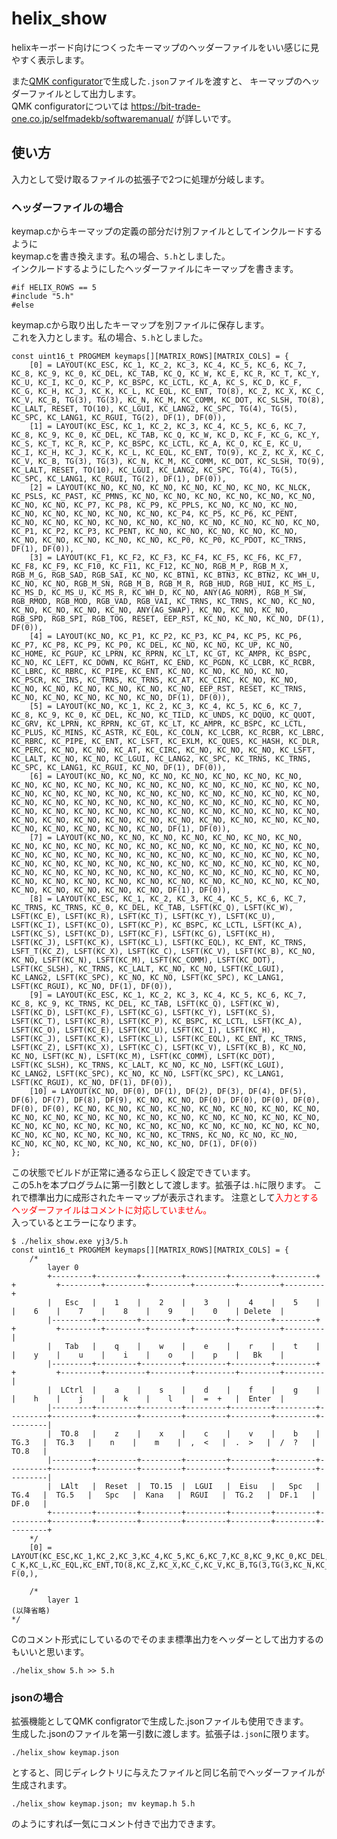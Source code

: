 # helix_show

helixキーボード向けにつくったキーマップのヘッダーファイルをいい感じに見やすく表示します。

また[QMK configurator](https://config.qmk.fm/#/helix/LAYOUT)で生成した`.json`ファイルを渡すと、
キーマップのヘッダーファイルとして出力します。  
QMK configuratorについては https://bit-trade-one.co.jp/selfmadekb/softwaremanual/ が詳しいです。

## 使い方

入力として受け取るファイルの拡張子で2つに処理が分岐します。

### ヘッダーファイルの場合

keymap.cからキーマップの定義の部分だけ別ファイルとしてインクルードするように  
keymap.cを書き換えます。私の場合、`5.h`としました。  
インクルードするようにしたヘッダーファイルにキーマップを書きます。  

	#if HELIX_ROWS == 5
	#include "5.h"
	#else

keymap.cから取り出したキーマップを別ファイルに保存します。  
これを入力とします。私の場合、`5.h`としました。  

	const uint16_t PROGMEM keymaps[][MATRIX_ROWS][MATRIX_COLS] = {
		[0] = LAYOUT(KC_ESC, KC_1, KC_2, KC_3, KC_4, KC_5, KC_6, KC_7, KC_8, KC_9, KC_0, KC_DEL, KC_TAB, KC_Q, KC_W, KC_E, KC_R, KC_T, KC_Y, KC_U, KC_I, KC_O, KC_P, KC_BSPC, KC_LCTL, KC_A, KC_S, KC_D, KC_F, KC_G, KC_H, KC_J, KC_K, KC_L, KC_EQL, KC_ENT, TO(8), KC_Z, KC_X, KC_C, KC_V, KC_B, TG(3), TG(3), KC_N, KC_M, KC_COMM, KC_DOT, KC_SLSH, TO(8), KC_LALT, RESET, TO(10), KC_LGUI, KC_LANG2, KC_SPC, TG(4), TG(5), KC_SPC, KC_LANG1, KC_RGUI, TG(2), DF(1), DF(0)),
		[1] = LAYOUT(KC_ESC, KC_1, KC_2, KC_3, KC_4, KC_5, KC_6, KC_7, KC_8, KC_9, KC_0, KC_DEL, KC_TAB, KC_Q, KC_W, KC_D, KC_F, KC_G, KC_Y, KC_S, KC_T, KC_R, KC_P, KC_BSPC, KC_LCTL, KC_A, KC_O, KC_E, KC_U, KC_I, KC_H, KC_J, KC_K, KC_L, KC_EQL, KC_ENT, TO(9), KC_Z, KC_X, KC_C, KC_V, KC_B, TG(3), TG(3), KC_N, KC_M, KC_COMM, KC_DOT, KC_SLSH, TO(9), KC_LALT, RESET, TO(10), KC_LGUI, KC_LANG2, KC_SPC, TG(4), TG(5), KC_SPC, KC_LANG1, KC_RGUI, TG(2), DF(1), DF(0)),
		[2] = LAYOUT(KC_NO, KC_NO, KC_NO, KC_NO, KC_NO, KC_NO, KC_NLCK, KC_PSLS, KC_PAST, KC_PMNS, KC_NO, KC_NO, KC_NO, KC_NO, KC_NO, KC_NO, KC_NO, KC_NO, KC_P7, KC_P8, KC_P9, KC_PPLS, KC_NO, KC_NO, KC_NO, KC_NO, KC_NO, KC_NO, KC_NO, KC_NO, KC_P4, KC_P5, KC_P6, KC_PENT, KC_NO, KC_NO, KC_NO, KC_NO, KC_NO, KC_NO, KC_NO, KC_NO, KC_NO, KC_NO, KC_P1, KC_P2, KC_P3, KC_PENT, KC_NO, KC_NO, KC_NO, KC_NO, KC_NO, KC_NO, KC_NO, KC_NO, KC_NO, KC_NO, KC_P0, KC_P0, KC_PDOT, KC_TRNS, DF(1), DF(0)),
		[3] = LAYOUT(KC_F1, KC_F2, KC_F3, KC_F4, KC_F5, KC_F6, KC_F7, KC_F8, KC_F9, KC_F10, KC_F11, KC_F12, KC_NO, RGB_M_P, RGB_M_X, RGB_M_G, RGB_SAD, RGB_SAI, KC_NO, KC_BTN1, KC_BTN3, KC_BTN2, KC_WH_U, KC_NO, KC_NO, RGB_M_SN, RGB_M_B, RGB_M_R, RGB_HUD, RGB_HUI, KC_MS_L, KC_MS_D, KC_MS_U, KC_MS_R, KC_WH_D, KC_NO, ANY(AG_NORM), RGB_M_SW, RGB_RMOD, RGB_MOD, RGB_VAD, RGB_VAI, KC_TRNS, KC_TRNS, KC_NO, KC_NO, KC_NO, KC_NO, KC_NO, KC_NO, ANY(AG_SWAP), KC_NO, KC_NO, KC_NO, RGB_SPD, RGB_SPI, RGB_TOG, RESET, EEP_RST, KC_NO, KC_NO, KC_NO, DF(1), DF(0)),
		[4] = LAYOUT(KC_NO, KC_P1, KC_P2, KC_P3, KC_P4, KC_P5, KC_P6, KC_P7, KC_P8, KC_P9, KC_P0, KC_DEL, KC_NO, KC_NO, KC_UP, KC_NO, KC_HOME, KC_PGUP, KC_LPRN, KC_RPRN, KC_LT, KC_GT, KC_AMPR, KC_BSPC, KC_NO, KC_LEFT, KC_DOWN, KC_RGHT, KC_END, KC_PGDN, KC_LCBR, KC_RCBR, KC_LBRC, KC_RBRC, KC_PIPE, KC_ENT, KC_NO, KC_NO, KC_NO, KC_NO, KC_PSCR, KC_INS, KC_TRNS, KC_TRNS, KC_AT, KC_CIRC, KC_NO, KC_NO, KC_NO, KC_NO, KC_NO, KC_NO, KC_NO, KC_NO, EEP_RST, RESET, KC_TRNS, KC_NO, KC_NO, KC_NO, KC_NO, KC_NO, DF(1), DF(0)),
		[5] = LAYOUT(KC_NO, KC_1, KC_2, KC_3, KC_4, KC_5, KC_6, KC_7, KC_8, KC_9, KC_0, KC_DEL, KC_NO, KC_TILD, KC_UNDS, KC_DQUO, KC_QUOT, KC_GRV, KC_LPRN, KC_RPRN, KC_GT, KC_LT, KC_AMPR, KC_BSPC, KC_LCTL, KC_PLUS, KC_MINS, KC_ASTR, KC_EQL, KC_COLN, KC_LCBR, KC_RCBR, KC_LBRC, KC_RBRC, KC_PIPE, KC_ENT, KC_LSFT, KC_EXLM, KC_QUES, KC_HASH, KC_DLR, KC_PERC, KC_NO, KC_NO, KC_AT, KC_CIRC, KC_NO, KC_NO, KC_NO, KC_LSFT, KC_LALT, KC_NO, KC_NO, KC_LGUI, KC_LANG2, KC_SPC, KC_TRNS, KC_TRNS, KC_SPC, KC_LANG1, KC_RGUI, KC_NO, DF(1), DF(0)),
		[6] = LAYOUT(KC_NO, KC_NO, KC_NO, KC_NO, KC_NO, KC_NO, KC_NO, KC_NO, KC_NO, KC_NO, KC_NO, KC_NO, KC_NO, KC_NO, KC_NO, KC_NO, KC_NO, KC_NO, KC_NO, KC_NO, KC_NO, KC_NO, KC_NO, KC_NO, KC_NO, KC_NO, KC_NO, KC_NO, KC_NO, KC_NO, KC_NO, KC_NO, KC_NO, KC_NO, KC_NO, KC_NO, KC_NO, KC_NO, KC_NO, KC_NO, KC_NO, KC_NO, KC_NO, KC_NO, KC_NO, KC_NO, KC_NO, KC_NO, KC_NO, KC_NO, KC_NO, KC_NO, KC_NO, KC_NO, KC_NO, KC_NO, KC_NO, KC_NO, KC_NO, KC_NO, KC_NO, KC_NO, DF(1), DF(0)),
		[7] = LAYOUT(KC_NO, KC_NO, KC_NO, KC_NO, KC_NO, KC_NO, KC_NO, KC_NO, KC_NO, KC_NO, KC_NO, KC_NO, KC_NO, KC_NO, KC_NO, KC_NO, KC_NO, KC_NO, KC_NO, KC_NO, KC_NO, KC_NO, KC_NO, KC_NO, KC_NO, KC_NO, KC_NO, KC_NO, KC_NO, KC_NO, KC_NO, KC_NO, KC_NO, KC_NO, KC_NO, KC_NO, KC_NO, KC_NO, KC_NO, KC_NO, KC_NO, KC_NO, KC_NO, KC_NO, KC_NO, KC_NO, KC_NO, KC_NO, KC_NO, KC_NO, KC_NO, KC_NO, KC_NO, KC_NO, KC_NO, KC_NO, KC_NO, KC_NO, KC_NO, KC_NO, KC_NO, KC_NO, DF(1), DF(0)),
		[8] = LAYOUT(KC_ESC, KC_1, KC_2, KC_3, KC_4, KC_5, KC_6, KC_7, KC_TRNS, KC_TRNS, KC_0, KC_DEL, KC_TAB, LSFT(KC_Q), LSFT(KC_W), LSFT(KC_E), LSFT(KC_R), LSFT(KC_T), LSFT(KC_Y), LSFT(KC_U), LSFT(KC_I), LSFT(KC_O), LSFT(KC_P), KC_BSPC, KC_LCTL, LSFT(KC_A), LSFT(KC_S), LSFT(KC_D), LSFT(KC_F), LSFT(KC_G), LSFT(KC_H), LSFT(KC_J), LSFT(KC_K), LSFT(KC_L), LSFT(KC_EQL), KC_ENT, KC_TRNS, LSFT_T(KC_Z), LSFT(KC_X), LSFT(KC_C), LSFT(KC_V), LSFT(KC_B), KC_NO, KC_NO, LSFT(KC_N), LSFT(KC_M), LSFT(KC_COMM), LSFT(KC_DOT), LSFT(KC_SLSH), KC_TRNS, KC_LALT, KC_NO, KC_NO, LSFT(KC_LGUI), KC_LANG2, LSFT(KC_SPC), KC_NO, KC_NO, LSFT(KC_SPC), KC_LANG1, LSFT(KC_RGUI), KC_NO, DF(1), DF(0)),
		[9] = LAYOUT(KC_ESC, KC_1, KC_2, KC_3, KC_4, KC_5, KC_6, KC_7, KC_8, KC_9, KC_TRNS, KC_DEL, KC_TAB, LSFT(KC_Q), LSFT(KC_W), LSFT(KC_D), LSFT(KC_F), LSFT(KC_G), LSFT(KC_Y), LSFT(KC_S), LSFT(KC_T), LSFT(KC_R), LSFT(KC_P), KC_BSPC, KC_LCTL, LSFT(KC_A), LSFT(KC_O), LSFT(KC_E), LSFT(KC_U), LSFT(KC_I), LSFT(KC_H), LSFT(KC_J), LSFT(KC_K), LSFT(KC_L), LSFT(KC_EQL), KC_ENT, KC_TRNS, LSFT(KC_Z), LSFT(KC_X), LSFT(KC_C), LSFT(KC_V), LSFT(KC_B), KC_NO, KC_NO, LSFT(KC_N), LSFT(KC_M), LSFT(KC_COMM), LSFT(KC_DOT), LSFT(KC_SLSH), KC_TRNS, KC_LALT, KC_NO, KC_NO, LSFT(KC_LGUI), KC_LANG2, LSFT(KC_SPC), KC_NO, KC_NO, LSFT(KC_SPC), KC_LANG1, LSFT(KC_RGUI), KC_NO, DF(1), DF(0)),
		[10] = LAYOUT(KC_NO, DF(0), DF(1), DF(2), DF(3), DF(4), DF(5), DF(6), DF(7), DF(8), DF(9), KC_NO, KC_NO, DF(0), DF(0), DF(0), DF(0), DF(0), DF(0), KC_NO, KC_NO, KC_NO, KC_NO, KC_NO, KC_NO, KC_NO, KC_NO, KC_NO, KC_NO, KC_NO, KC_NO, KC_NO, KC_NO, KC_NO, KC_NO, KC_NO, KC_NO, KC_NO, KC_NO, KC_NO, KC_NO, KC_NO, KC_NO, KC_NO, KC_NO, KC_NO, KC_NO, KC_NO, KC_NO, KC_NO, KC_NO, KC_NO, KC_TRNS, KC_NO, KC_NO, KC_NO, KC_NO, KC_NO, KC_NO, KC_NO, KC_NO, KC_NO, DF(1), DF(0))
	};

この状態でビルドが正常に通るなら正しく設定できています。  
この5.hを本プログラムに第一引数として渡します。拡張子は`.h`に限ります。
これで標準出力に成形されたキーマップが表示されます。
注意として<font color="red">入力とするヘッダーファイルはコメントに対応していません。</font>  
入っているとエラーになります。  

	$ ./helix_show.exe yj3/5.h  
	const uint16_t PROGMEM keymaps[][MATRIX_ROWS][MATRIX_COLS] = {
		/*
			layer 0
			+---------+---------+---------+---------+---------+---------+         +         +---------+---------+---------+---------+---------+---------+
			|   Esc   |    1    |    2    |    3    |    4    |    5    |                   |    6    |    7    |    8    |    9    |    0    | Delete  |
			|---------+---------+---------+---------+---------+---------+         +         +---------+---------+---------+---------+---------+---------|
			|   Tab   |    q    |    w    |    e    |    r    |    t    |                   |    y    |    u    |    i    |    o    |    p    |   Bk    |
			|---------+---------+---------+---------+---------+---------+         +         +---------+---------+---------+---------+---------+---------|
			|  LCtrl  |    a    |    s    |    d    |    f    |    g    |                   |    h    |    j    |    k    |    l    |  =  +   |  Enter  |
			|---------+---------+---------+---------+---------+---------+---------+---------+---------+---------+---------+---------+---------+---------|
			|  TO.8   |    z    |    x    |    c    |    v    |    b    |  TG.3   |  TG.3   |    n    |    m    |  ,  <   |  .  >   |  /  ?   |  TO.8   |
			|---------+---------+---------+---------+---------+---------+---------+---------+---------+---------+---------+---------+---------+---------|
			|  LAlt   |  Reset  |  TO.15  |  LGUI   |  Eisu   |   Spc   |  TG.4   |  TG.5   |   Spc   |  Kana   |  RGUI   |  TG.2   |  DF.1   |  DF.0   |
			+---------+---------+---------+---------+---------+---------+---------+---------+---------+---------+---------+---------+---------+---------+
		*/
		[0] = LAYOUT(KC_ESC,KC_1,KC_2,KC_3,KC_4,KC_5,KC_6,KC_7,KC_8,KC_9,KC_0,KC_DEL,KC_TAB,KC_Q,KC_W,KC_E,KC_R,KC_T,KC_Y,KC_U,KC_I,KC_O,KC_P,KC_BSPC,KC_LCTL,KC_A,KC_S,KC_D,KC_F,KC_G,KC_H,KC_J,K
	C_K,KC_L,KC_EQL,KC_ENT,TO(8,KC_Z,KC_X,KC_C,KC_V,KC_B,TG(3,TG(3,KC_N,KC_M,KC_COMM,KC_DOT,KC_SLSH,TO(8,KC_LALT,RESET,TO(15,KC_LGUI,KC_LANG2,KC_SPC,TG(4,TG(5,KC_SPC,KC_LANG1,KC_RGUI,TG(2,DF(1,D
	F(0,),

		/*
			layer 1
	(以降省略)
	*/

Cのコメント形式にしているのでそのまま標準出力をヘッダーとして出力するのもいいと思います。

	./helix_show 5.h >> 5.h

### jsonの場合

拡張機能としてQMK configratorで生成した.jsonファイルも使用できます。  
生成した.jsonのファイルを第一引数に渡します。拡張子は`.json`に限ります。  

	./helix_show keymap.json

とすると、同じディレクトリに与えたファイルと同じ名前でヘッダーファイルが生成されます。  

	./helix_show keymap.json; mv keymap.h 5.h

のようにすれば一気にコメント付きで出力できます。


